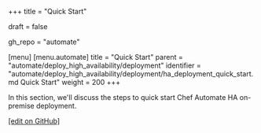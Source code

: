 +++
title = "Quick Start"

draft = false

gh_repo = "automate"

[menu]
  [menu.automate]
    title = "Quick Start"
    parent = "automate/deploy_high_availability/deployment"
    identifier = "automate/deploy_high_availability/deployment/ha_deployment_quick_start.md Quick Start"
    weight = 200
+++

In this section, we'll discuss the steps to quick start Chef Automate HA on-premise deployment.

[\[edit on GitHub\]](https://github.com/chef/automate/blob/main/components/docs-chef-io/content/automate/ha_deployment_quick_start.md)
